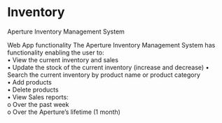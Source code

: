 # Inventory
Aperture Inventory Management System 

Web App functionality
The Aperture Inventory Management System has functionality enabling the user to:  
•	View the current inventory and sales  
•	Update the stock of the current inventory (increase and decrease) 
•	Search the current inventory by product name or product category  
•	Add products   
•	Delete products  
•	View Sales reports:   
  o	Over the past week   
  o	Over the Aperture’s lifetime (1 month)   

